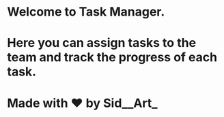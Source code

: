 # Welcome to Task Manager.

# Here you can assign tasks to the team and track the progress of each task.

# Made with ❤️ by Sid\_\_Art\_
